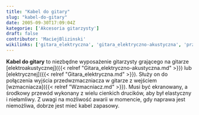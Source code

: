 ```yaml
---
title: "Kabel do gitary"
slug: "kabel-do-gitary"
date: 2005-09-30T17:09:04Z
kategorie: ['Akcesoria gitarzysty']
draft: false
contributor: 'MaciejBlizinski'
wikilinks: ['gitara_elektryczna', 'gitara_elektryczno-akustyczna', 'przedwzmaczniacz', 'wzmacniacz']
---
```

**Kabel do gitary** to niezbędne wyposażenie gitarzysty grającego na
gitarze [elektroakustycznej]({{< relref "Gitara_elektryczno-akustyczna.md" >}})
lub [elektrycznej]({{< relref "Gitara_elektryczna.md" >}}). Służy on do
połączenia wyjścia przedwzmaczniacza<!-- link nie odnosił się do niczego: 'Kabel do gitary' (PosixPath('Kabel_do_gitary.md')) links to 'przedwzmaczniacz' (PosixPath('/no/path/exists')) and that does not exist --> w
gitarze z wejściem [wzmacniacza]({{< relref "Wzmacniacz.md" >}}). Musi być
ekranowany, a środkowy przewód wykonany z wielu cienkich drucików, aby
był elastyczny i niełamliwy. Z uwagi na możliwość awarii w momencie, gdy
naprawa jest niemożliwa, dobrze jest mieć kabel zapasowy.

